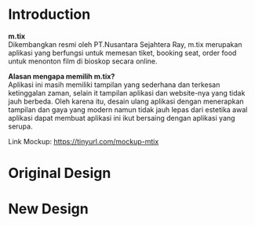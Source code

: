# Introduction
**m.tix**<br>
Dikembangkan resmi oleh PT.Nusantara Sejahtera Ray, m.tix merupakan aplikasi yang berfungsi untuk memesan tiket, booking seat, order food untuk menonton film di bioskop secara online.<br>

**Alasan mengapa memilih m.tix?**<br>
Aplikasi ini masih memiliki tampilan yang sederhana dan terkesan ketinggalan zaman, selain it tampilan aplikasi dan website-nya yang tidak jauh berbeda. Oleh karena itu, desain ulang aplikasi dengan menerapkan tampilan dan gaya yang modern namun tidak jauh lepas dari estetika awal aplikasi dapat membuat aplikasi ini ikut bersaing dengan aplikasi yang serupa.<br>

Link Mockup:
https://tinyurl.com/mockup-mtix

# Original Design

# New Design